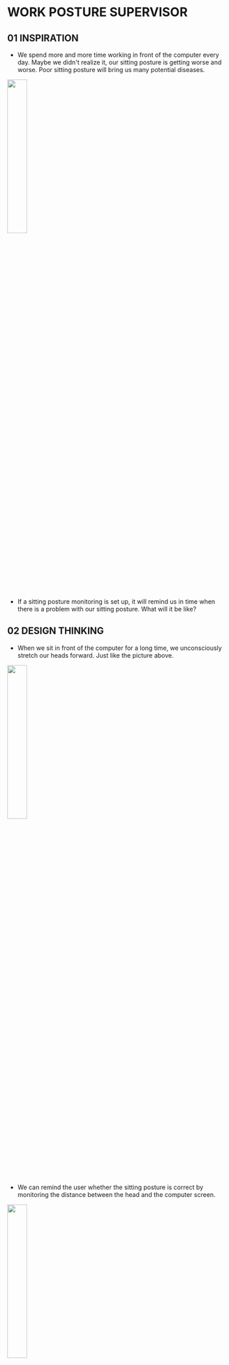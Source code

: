 # WORK POSTURE SUPERVISOR

## 01 INSPIRATION
+ We spend more and more time working in front of the computer every day. Maybe we didn't realize it, our sitting posture is getting worse and worse. Poor sitting posture will bring us many potential diseases.

<img src=https://user-images.githubusercontent.com/81423727/143872600-cfc83b06-e297-4a3d-805a-01fbdedc9ee9.png width=30% />

+ If a sitting posture monitoring is set up, it will remind us in time when there is a problem with our sitting posture. What will it be like?

## 02 DESIGN THINKING
+ When we sit in front of the computer for a long time, we unconsciously stretch our heads forward. Just like the picture above.

<img src=https://user-images.githubusercontent.com/81423727/143872689-c697d111-2c23-44bf-9daf-4ade6dd77478.png width=30% />

+ We can remind the user whether the sitting posture is correct by monitoring the distance between the head and the computer screen.

<img src=https://user-images.githubusercontent.com/81423727/143872765-a3fca997-b151-494a-bc16-336949d015f6.png width=30% />

+ Therefore, we need the following components:

<img src=https://user-images.githubusercontent.com/81423727/143872811-50fec9d2-7560-4f3f-8ac1-7be701b4af71.png width=30% />

## 03 COMPONENT REQUIREMENTS

+ Arduino UNO
+ Ultrasonic sensor
+ Some bulbs
+ Jumper wire
+ Processing software

## 04 WIRING

<img src=https://user-images.githubusercontent.com/81423727/143872919-7b3127ab-6a0d-4c8b-a1d1-220110a26003.png width=30% />

+ The ultrasonic sensor is using 5v/GND, and its Trig and Echo pin wired with D2 and D3, the 5 bulbs are connected to the 9-13 pins respectively as input. As the object approaches the ultrasonic sensor, the bulb is gradually lit.

## 05 CODING
+ Arduino Code:https://github.com/msc-creative-computing/p-comp-week-1-labs-Yid1331/blob/main/Portfolio%20of%20Work/Project%2001-Work%20Posture%20Supervisor/Arduino%20Code.ino
+ Processing Code:

## 05 TEST
<img src=https://user-images.githubusercontent.com/81423727/143872989-ed99f636-0e6c-4da1-bcc2-0f26626edac4.png width=30% />

+ Test Video：https://www.youtube.com/watch?v=qVprgIdHgk4

+ As the object approaches the ultrasonic sensor, the bulb is gradually lit. To better remind users of errors in sitting posture, I used processing to draw graphics. When the light bulbs are all lit, the graphics will change to remind the user to restore the correct sitting posture.

## 06 SCENE SIMULATION

+ Sensor installation
+ <img src=https://user-images.githubusercontent.com/81423727/143873121-1339f2aa-bfe5-4ead-b981-b4bbd05e8bc5.png width=30% />

+ Loading reminder icon
+ <img src=https://user-images.githubusercontent.com/81423727/143873195-3f4dc67a-97ce-4be3-89e8-547d17d3b8d8.png width=30% />

+ <img src=https://user-images.githubusercontent.com/81423727/143873217-5e0d1b82-87b0-4632-8523-9fc3d67d07b7.png width=30%/>

+ Simulation scene video：https://youtu.be/abje07Kvlgs

## 07 CONCLUSION AND SUMMARY

>In the scene simulation, I found that the ultrasonic sensor is very unstable for distance measurement, which will cause the reminding process to be inaccurate.
>The screen icon reminder may not be suitable for all usage scenarios. Consider adding a sound reminder device.



